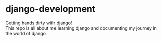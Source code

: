 # django-development
Getting hands dirty with django! </br>
This repo is all about me learning django and documenting my journey in the world of django
